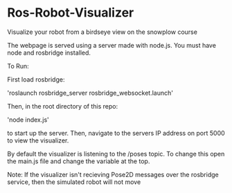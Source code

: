 # Ros-Robot-Visualizer
Visualize your robot from a birdseye view on the snowplow course

The webpage is served using a server made with node.js.
You must have node and rosbridge installed.

To Run:

First load rosbridge:

'roslaunch rosbridge_server rosbridge_websocket.launch'

Then, in the root directory of this repo:

'node index.js'

to start up the server. Then, navigate to the servers IP address on port 5000 to view the visualizer.

By default the visualizer is listening to the /poses topic. To change this open the main.js file and change the variable at the top.

Note: If the visualizer isn't recieving Pose2D messages over the rosbridge service, then the simulated robot will not move
